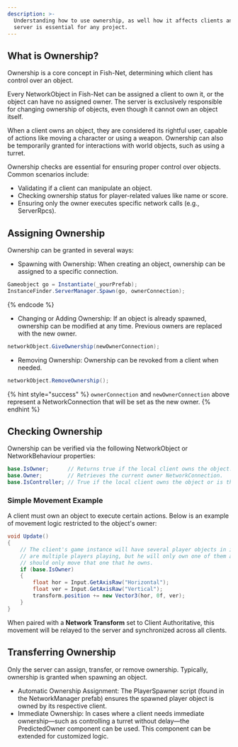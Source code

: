 ```yaml
---
description: >-
  Understanding how to use ownership, as well how it affects clients and the
  server is essential for any project.
---
```


## What is Ownership?

Ownership is a core concept in Fish-Net, determining which client has control over an object.&#x20;

Every NetworkObject in Fish-Net can be assigned a client to own it, or the object can have no assigned owner. The server is exclusively responsible for changing ownership of objects, even though it cannot own an object itself.

When a client owns an object, they are considered its rightful user, capable of actions like moving a character or using a weapon. Ownership can also be temporarily granted for interactions with world objects, such as using a turret.

Ownership checks are essential for ensuring proper control over objects. Common scenarios include:

* Validating if a client can manipulate an object.
* Checking ownership status for player-related values like name or score.
* Ensuring only the owner executes specific network calls (e.g., ServerRpcs).

## Assigning Ownership

Ownership can be granted in several ways:

* Spawning with Ownership: When creating an object, ownership can be assigned to a specific connection.

```csharp
Gameobject go = Instantiate(_yourPrefab);
InstanceFinder.ServerManager.Spawn(go, ownerConnection);
```
{% endcode %}

* Changing or Adding Ownership: If an object is already spawned, ownership can be modified at any time. Previous owners are replaced with the new owner.

```csharp
networkObject.GiveOwnership(newOwnerConnection);
```

* Removing Ownership: Ownership can be revoked from a client when needed.

```csharp
networkObject.RemoveOwnership();
```

{% hint style="success" %}
`ownerConnection` and `newOwnerConnection` above represent a NetworkConnection that will be set as the new owner.
{% endhint %}

## Checking Ownership

Ownership can be verified via the following NetworkObject or NetworkBehaviour properties:

```csharp
base.IsOwner;      // Returns true if the local client owns the object.
base.Owner;        // Retrieves the current owner NetworkConnection.
base.IsController; // True if the local client owns the object or is the server with no assigned owner.
```

### Simple Movement Example

A client must own an object to execute certain actions. Below is an example of movement logic restricted to the object's owner:

```csharp
void Update()
{
    // The client's game instance will have several player objects in it if there 
    // are multiple players playing, but he will only own one of them and should
    // should only move that one that he owns.
    if (base.IsOwner)
    {
        float hor = Input.GetAxisRaw("Horizontal");
        float ver = Input.GetAxisRaw("Vertical");
        transform.position += new Vector3(hor, 0f, ver);
    }
}
```

When paired with a **Network Transform** set to Client Authoritative, this movement will be relayed to the server and synchronized across all clients.

## Transferring Ownership

Only the server can assign, transfer, or remove ownership. Typically, ownership is granted when spawning an object.

* Automatic Ownership Assignment: The PlayerSpawner script (found in the NetworkManager prefab) ensures the spawned player object is owned by its respective client.
* Immediate Ownership: In cases where a client needs immediate ownership—such as controlling a turret without delay—the PredictedOwner component can be used. This component can be extended for customized logic.
